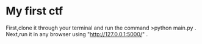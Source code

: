 # My first ctf
First,clone it through your terminal and run the command >python main.py . Next,run it in any browser using "http://127.0.0.1:5000/" .
